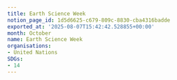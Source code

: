 ```yaml
---
title: Earth Science Week
notion_page_id: 1d5d6625-c679-809c-8830-cba4316badde
exported_at: '2025-08-07T15:42:42.528855+00:00'
month: October
name: Earth Science Week
organisations:
- United Nations
SDGs:
- 14
---
```


